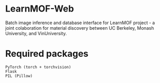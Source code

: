 # LearnMOF-Web
Batch image inference and database interface for LearnMOF project - a joint colaboration for material discovery between UC Berkeley, Monash University, and VinUniversity.

# Required packages
```
PyTorch (torch + torchvision)
Flask
PIL (Pillow)
```